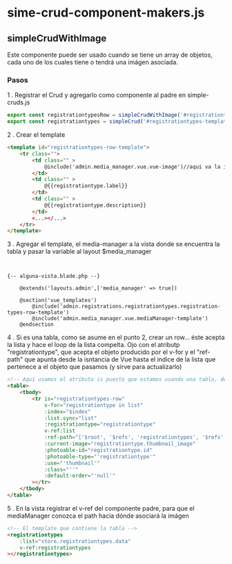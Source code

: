 # sime-crud-component-makers.js

## simpleCrudWithImage
Este componente puede ser usado cuando se tiene un array de objetos, cada uno de los cuales tiene o tendrá una imágen asociada.


### Pasos
1 . Registrar el Crud y agregarlo como componente al padre en simple-cruds.js

```js
export const registrationtypesRow = simpleCrudWithImage('#registrationtypes-row-template', {props:['registrationtype']});//este prop recibirá el objeto individual de la lista
export const registrationtypes = simpleCrud('#registrationtypes-template', {components:{registrationtypesRow, ...}, ...});
```

2 . Crear el template
```html
<template id="registrationtypes-row-template">
	<tr class="">
		<td class="" >
			@include('admin.media_manager.vue.vue-image')//aqui va la imágen.
		</td>
		<td class="" >
			@{{registrationtype.label}}
		</td>
		<td class="" >
			@{{registrationtype.description}}
		</td>
		<...></...>
	</tr>
</template>
```
3 . Agregar el template, el media-manager a la vista donde se encuentra la tabla y pasar la variable al layout $media_manager
```


{-- alguna-vista.blade.php --}

	@extends('layouts.admin',['media_manager' => true])

	@section('vue_templates')
		@include('admin.registrations.registrationtypes.registration-types-row-template')
		@include('admin.media_manager.vue.mediaManager-template')
	@endsection
```

4 . Si es una tabla, como se asume en el punto 2, crear un row... éste acepta la lista y hace el loop de la lista compelta. Ojo con el atributp "registrationtype", que acepta el objeto producido por el v-for y el "ref-path" que apunta desde la isntancia de Vue hasta el indice de la lista que pertenece a el objeto que pasamos (y sirve para actualizarlo)

```html
<!-- Aquí usamos el atributo is puesto que estamos usando una tabla, de los contrario sería un componente ordinario: <registrationtypes-row></registrationtypes-row> -->
<table>
	<tbody>
		<tr is="registrationtypes-row"
			v-for="registrationtype in list"
			:index="$index"
			:list.sync="list"
			:registrationtype="registrationtype"
			v-ref:list
			:ref-path="['$root', '$refs', 'registrationtypes', '$refs', 'list', $index]"// referencia desde la instancia principal de vue (i.e. mainVue) hasta el objeto particular
			:current-image="registrationtype.thumbnail_image"
			:photoable-id="registrationtype.id"
			:photoable-type="'registrationtype'"
			:use="'thumbnail'"
			:class="''"
			:default-order="'null'"
		></tr>
	</tbody>
</table>
```
5 . En la vista registrar el v-ref del componente padre, para que el mediaManager conozca el path hacia dónde asociará la imágen
```html
<!-- El template que contiene la tabla -->
<registrationtypes
	:list="store.registrationtypes.data"
	v-ref:registrationtypes
></registrationtypes>
```

